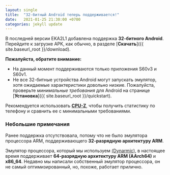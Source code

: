 ```yaml
---
layout: single
title:  "32-битный Android теперь поддерживается!"
date:   2021-01-25 21:30:00 +0700
categories: jekyll update
---
```


В последней версии EKA2L1 добавлена ​​поддержка **32-битного Android**. Перейдите к загрузке APK, как обычно, в разделе [**Скачать**]({{ site.baseurl_root }}/download).

**Пожалуйста, обратите внимание:**
- На данный момент поддерживаются только приложения S60v3 и S60v1.
- Не все 32-битные устройства Android могут запускать эмулятор, хотя ожидаемые характеристики довольно низкие.
Пожалуйста, проверьте *минимальные требования* для Android на странице [**Установка**]({{ site.baseurl_root }}/quickstart).

Рекомендуется использовать [**CPU-Z**](https://play.google.com/store/apps/details?id=com.cpuid.cpu_z), чтобы получить статистику по телефону и сравнить ее с минимальными требованиями.

### Небольшие примечания

Ранее поддержка отсутствовала, потому что не было эмулятора процессора ARM, поддерживающего **32-разрядную архитектуру ARM**.

Эмулятор процессора, который мы используем [(Dynarmic)](https://github.com/MerryMage/Dynarmic), в настоящее время поддерживает **64-разрядную архитектуру ARM (AArch64)** и **x86_64**.
Недавно мы написали собственный эмулятор процессора, он не самый оптимизированный, но, похоже, работает прилично.
